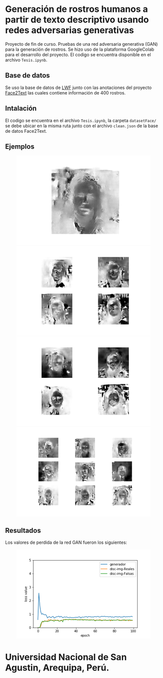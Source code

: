 # Generación de rostros humanos a partir de texto descriptivo usando redes adversarias generativas 

Proyecto de fin de curso. Pruebas de una red adversaria generativa (GAN) para la generación de rostros. Se hizo uso de la plataforma GoogleColab para el desarrollo del proyecto. El codigo se encuentra disponible en el archivo `Tesis.ipynb`.

## Base de datos
Se uso la base de datos de [LWF](http://vis-www.cs.umass.edu/lfw/) junto con las anotaciones del proyecto [Face2Text](https://arxiv.org/abs/1803.03827) las cuales contiene información de 400 rostros.

## Intalación

El codigo se encuentra en el archivo `Tesis.ipynb`, la carpeta `datasetFace/` se debe ubicar en la misma ruta junto con el archivo `clean.json` de la base de datos Face2Text.


## Ejemplos

<p align="center">
<img src="https://github.com/luis201420/SeminarioTesis/blob/master/resultado47.png" alt="Ejemplo de generación">
<img src="https://github.com/luis201420/SeminarioTesis/blob/master/resultado3.png" alt="Ejemplo de generación">
<img src="https://github.com/luis201420/SeminarioTesis/blob/master/resultado4.png" alt="Ejemplo de generación">
<img src="https://github.com/luis201420/SeminarioTesis/blob/master/resultado5.png" alt="Ejemplo de generación">
</p>

## Resultados

Los valores de perdida de la red GAN fueron los siguientes:
<p align="center">
<img src="https://github.com/luis201420/SeminarioTesis/blob/master/result1GAN1.png" alt="Valores de perdida">
</p>

# Universidad Nacional de San Agustin, Arequipa, Perú.